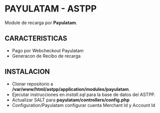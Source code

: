 # PAYULATAM - ASTPP


Module de recarga por **Payulatam**.

## CARACTERISTICAS

  * Pago por Webcheckout Payulatam
  * Generacon de Recibo de recarga

## INSTALACION

  * Clonar repositorio a **/var/www/html/astpp/application/modules/payulatam**.
  * Ejecutar instrucciones en *install.sql* para la base de datos del ASTPP.
  * Actualizar  SALT para **payulatam/controllers/config.php**
  * Configuration/Payulatam configurar cuenta Merchant Id y Account Id
